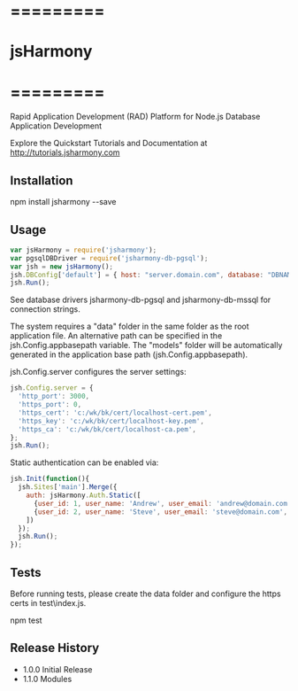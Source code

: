 # =========
# jsHarmony
# =========

Rapid Application Development (RAD) Platform for Node.js Database Application Development

Explore the Quickstart Tutorials and Documentation at <http://tutorials.jsharmony.com>

## Installation

npm install jsharmony --save

## Usage

```javascript
var jsHarmony = require('jsharmony');
var pgsqlDBDriver = require('jsharmony-db-pgsql');
var jsh = new jsHarmony();
jsh.DBConfig['default'] = { host: "server.domain.com", database: "DBNAME", user: "DBUSER", password: "DBPASS", _driver: new pgsqlDBDriver() };
jsh.Run();
```

See database drivers jsharmony-db-pgsql and jsharmony-db-mssql for connection strings.

The system requires a "data" folder in the same folder as the root application file.
An alternative path can be specified in the jsh.Config.appbasepath variable.
The "models" folder will be automatically generated in the application base path (jsh.Config.appbasepath).

jsh.Config.server configures the server settings:

```javascript
jsh.Config.server = {
  'http_port': 3000,
  'https_port': 0,
  'https_cert': 'c:/wk/bk/cert/localhost-cert.pem',
  'https_key': 'c:/wk/bk/cert/localhost-key.pem',
  'https_ca': 'c:/wk/bk/cert/localhost-ca.pem',
};
jsh.Run();
```

Static authentication can be enabled via:

```javascript
jsh.Init(function(){
  jsh.Sites['main'].Merge({
    auth: jsHarmony.Auth.Static([
      {user_id: 1, user_name: 'Andrew', user_email: 'andrew@domain.com', password: 'SAMPLE_PASSWORD', _roles: ['SYSADMIN']},
      {user_id: 2, user_name: 'Steve', user_email: 'steve@domain.com', password: 'SAMPLE_PASSWORD', _roles: ['BROWSE']},
    ])
  });
  jsh.Run();
});
```


## Tests

Before running tests, please create the data folder and configure the https certs in test\index.js.

npm test

## Release History

* 1.0.0 Initial Release
* 1.1.0 Modules
